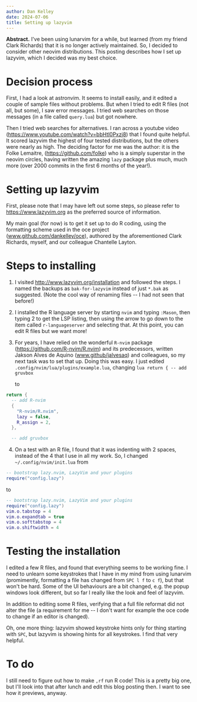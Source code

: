 ```yaml
---
author: Dan Kelley
date: 2024-07-06
title: Setting up lazyvim
---
```


**Abstract.** I've been using lunarvim for a while, but learned (from
my friend Clark Richards) that it is no longer actively maintained.
So, I decided to consider other neovim distributions.  This posting
describes how I set up lazyvim, which I decided was my best choice.

# Decision process

First, I had a look at astronvim.  It seems to install easily, and it
edited a couple of sample files without problems. But when I tried to
edit R files (not all, but some), I saw error messages. I tried web
searches on those messages (in a file called `query.lua`) but got
nowhere.

Then I tried web searches for alternatives.  I ran across a youtube
video (https://www.youtube.com/watch?v=bbHtl0Pxzj8) that I found quite
helpful.  It scored lazyvim the highest of four tested distributions,
but the others were nearly as high.  The deciding factor for me was
the author: it is the Folke Lemaitre, (https://github.com/folke) who
is a simply superstar in the neovim circles, having written the
amazing `lazy` package plus much, much more (over 2000 commits in the
first 6 months of the year!).

# Setting up lazyvim

First, please note that I may have left out some steps, so please
refer to https://www.lazyvim.org as the preferred source of
information.

My main goal (for now) is to get it set up to do R coding, using the
formatting scheme used in the oce project
(www.github.com/dankelley/oce), authored by the aforementioned Clark
Richards, myself, and our colleague Chantelle Layton.

# Steps to installing

1. I visited http://www.lazyvim.org/installation and followed the
   steps.  I named the backups as `bak-for-lazyvim` instead of just
`*.bak` as suggested. (Note the cool way of renaming files -- I had
not seen that before!)

2. I installed the R language server by starting `nvim` and typing
   `:Mason`, then typing 2 to get the LSP listing, then using the
arrow to go down to the item called `r-languageserver` and selecting
that.  At this point, you can edit R files but we want more!

3. For years, I have relied on the wonderful `R-nvim` package
   (https://github.com/R-nvim/R.nvim) and its predecessors, written
Jakson Alves de Aquino (www.github/jalvesaq) and colleagues, so my
next task was to set that up. Doing this was easy.  I just edited
`.config/nvim/lua/plugins/example.lua`, changing ```lua return { --
add gruvbox ```

    to

```lua
return {
  -- add R-nvim
  {
    "R-nvim/R.nvim",
    lazy = false,
    R_assign = 2,
  },

  -- add gruvbox
```

4. On a test with an R file, I found that it was indenting with 2 spaces, instead of the 4 that I use in all my work.  So, I changed `~/.config/nvim/init.lua` from

```lua
-- bootstrap lazy.nvim, LazyVim and your plugins
require("config.lazy")
```

to

```lua
-- bootstrap lazy.nvim, LazyVim and your plugins
require("config.lazy")
vim.o.tabstop = 4
vim.o.expandtab = true
vim.o.softtabstop = 4
vim.o.shiftwidth = 4
```
# Testing the installation

I edited a few R files, and found that everything seems to be working
fine.  I need to unlearn some keystrokes that I have in my mind from
using lunarvim (promimently, formatting a file has changed from `SPC l
f` to `c f`), but that won't be hard.  Some of the UI behaviours are a
bit changed, e.g. the popup windows look different, but so far I
really like the look and feel of lazyvim.

In addition to editing some R files, verifying that a full file
reformat did not alter the file (a requirement for me -- I don't want
for example the oce code to change if an editor is changed).

Oh, one more thing: lazyvim showed keystroke hints only for thing
starting with `SPC`, but lazyvim is showing hints for all keystrokes.
I find that very helpful.

# To do

I still need to figure out how to make `,rf` run R code!  This is a
pretty big one, but I'll look into that after lunch and edit this blog
posting then.  I want to see how it previews, anyway.


